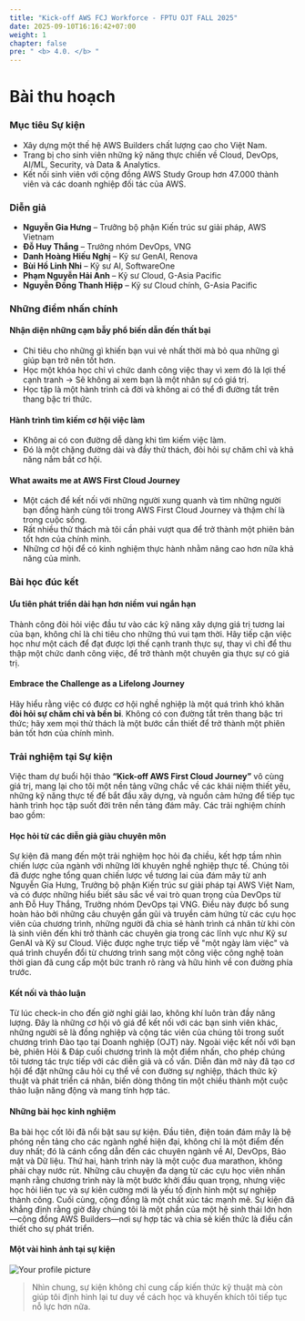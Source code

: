 ```yaml
---
title: "Kick-off AWS FCJ Workforce - FPTU OJT FALL 2025"
date: 2025-09-10T16:16:42+07:00
weight: 1
chapter: false
pre: " <b> 4.0. </b> "
---
```


# Bài thu hoạch

### Mục tiêu Sự kiện

- Xây dựng một thế hệ AWS Builders chất lượng cao cho Việt Nam.
- Trang bị cho sinh viên những kỹ năng thực chiến về Cloud, DevOps, AI/ML, Security, và Data & Analytics.
- Kết nối sinh viên với cộng đồng AWS Study Group hơn 47.000 thành viên và các doanh nghiệp đối tác của AWS.

### Diễn giả

- **Nguyễn Gia Hưng** – Trưởng bộ phận Kiến trúc sư giải pháp, AWS Vietnam
- **Đỗ Huy Thắng** – Trưởng nhóm DevOps, VNG
- **Danh Hoàng Hiếu Nghị** – Kỹ sư GenAI, Renova
- **Bùi Hồ Linh Nhi** – Kỹ sư AI, SoftwareOne
- **Phạm Nguyễn Hải Anh** – Kỹ sư Cloud, G-Asia Pacific
- **Nguyễn Đồng Thanh Hiệp** – Kỹ sư Cloud chính, G-Asia Pacific

### Những điểm nhấn chính

#### Nhận diện những cạm bẫy phổ biến dẫn đến thất bại

- Chi tiêu cho những gì khiến bạn vui vẻ nhất thời mà bỏ qua những gì giúp bạn trở nên tốt hơn.
- Học một khóa học chỉ vì chức danh công việc thay vì xem đó là lợi thế cạnh tranh -> Sẽ không ai xem bạn là một nhân sự có giá trị.
- Học tập là một hành trình cả đời và không ai có thể đi đường tắt trên thang bậc tri thức.

#### Hành trình tìm kiếm cơ hội việc làm

- Không ai có con đường dễ dàng khi tìm kiếm việc làm. 
- Đó là một chặng đường dài và đầy thử thách, đòi hỏi sự chăm chỉ và khả năng nắm bắt cơ hội.
#### What awaits me at AWS First Cloud Journey
- Một cách để kết nối với những người xung quanh và tìm những người bạn đồng hành cùng tôi trong AWS First Cloud Journey và thậm chí là trong cuộc sống. 
- Rất nhiều thử thách mà tôi cần phải vượt qua để trở thành một phiên bản tốt hơn của chính mình. 
- Những cơ hội để có kinh nghiệm thực hành nhằm nâng cao hơn nữa khả năng của mình.

### Bài học đúc kết

#### Ưu tiên phát triển dài hạn hơn niềm vui ngắn hạn
Thành công đòi hỏi việc đầu tư vào các kỹ năng xây dựng giá trị tương lai của bạn, không chỉ là chi tiêu cho những thú vui tạm thời. Hãy tiếp cận việc học như một cách để đạt được lợi thế cạnh tranh thực sự, thay vì chỉ để thu thập một chức danh công việc, để trở thành một chuyên gia thực sự có giá trị.

#### Embrace the Challenge as a Lifelong Journey
Hãy hiểu rằng việc có được cơ hội nghề nghiệp là một quá trình khó khăn **đòi hỏi sự chăm chỉ và bền bỉ**. Không có con đường tắt trên thang bậc tri thức; hãy xem mọi thử thách là một bước cần thiết để trở thành một phiên bản tốt hơn của chính mình.

### Trải nghiệm tại Sự kiện
Việc tham dự buổi hội thảo **“Kick-off AWS First Cloud Journey”** vô cùng giá trị, mang lại cho tôi một nền tảng vững chắc về các khái niệm thiết yếu, những kỹ năng thực tế để bắt đầu xây dựng, và nguồn cảm hứng để tiếp tục hành trình học tập suốt đời trên nền tảng đám mây. Các trải nghiệm chính bao gồm:

#### Học hỏi từ các diễn giả giàu chuyên môn
Sự kiện đã mang đến một trải nghiệm học hỏi đa chiều, kết hợp tầm nhìn chiến lược của ngành với những lời khuyên nghề nghiệp thực tế. Chúng tôi đã được nghe tổng quan chiến lược về tương lai của đám mây từ anh Nguyễn Gia Hưng, Trưởng bộ phận Kiến trúc sư giải pháp tại AWS Việt Nam, và có được những hiểu biết sâu sắc về vai trò quan trọng của DevOps từ anh Đỗ Huy Thắng, Trưởng nhóm DevOps tại VNG. Điều này được bổ sung hoàn hảo bởi những câu chuyện gần gũi và truyền cảm hứng từ các cựu học viên của chương trình, những người đã chia sẻ hành trình cá nhân từ khi còn là sinh viên đến khi trở thành các chuyên gia trong các lĩnh vực như Kỹ sư GenAI và Kỹ sư Cloud. Việc được nghe trực tiếp về "một ngày làm việc" và quá trình chuyển đổi từ chương trình sang một công việc công nghệ toàn thời gian đã cung cấp một bức tranh rõ ràng và hữu hình về con đường phía trước.

#### Kết nối và thảo luận
Từ lúc check-in cho đến giờ nghỉ giải lao, không khí luôn tràn đầy năng lượng. Đây là những cơ hội vô giá để kết nối với các bạn sinh viên khác, những người sẽ là đồng nghiệp và cộng tác viên của chúng tôi trong suốt chương trình Đào tạo tại Doanh nghiệp (OJT) này. Ngoài việc kết nối với bạn bè, phiên Hỏi & Đáp cuối chương trình là một điểm nhấn, cho phép chúng tôi tương tác trực tiếp với các diễn giả và cố vấn. Diễn đàn mở này đã tạo cơ hội để đặt những câu hỏi cụ thể về con đường sự nghiệp, thách thức kỹ thuật và phát triển cá nhân, biến dòng thông tin một chiều thành một cuộc thảo luận năng động và mang tính hợp tác.

#### Những bài học kinh nghiệm
Ba bài học cốt lõi đã nổi bật sau sự kiện. Đầu tiên, điện toán đám mây là bệ phóng nền tảng cho các ngành nghề hiện đại, không chỉ là một điểm đến duy nhất; đó là cánh cổng dẫn đến các chuyên ngành về AI, DevOps, Bảo mật và Dữ liệu. Thứ hai, hành trình này là một cuộc đua marathon, không phải chạy nước rút. Những câu chuyện đa dạng từ các cựu học viên nhấn mạnh rằng chương trình này là một bước khởi đầu quan trọng, nhưng việc học hỏi liên tục và sự kiên cường mới là yếu tố định hình một sự nghiệp thành công. Cuối cùng, cộng đồng là một chất xúc tác mạnh mẽ. Sự kiện đã khẳng định rằng giờ đây chúng tôi là một phần của một hệ sinh thái lớn hơn—cộng đồng AWS Builders—nơi sự hợp tác và chia sẻ kiến thức là điều cần thiết cho sự phát triển.
#### Một vài hình ảnh tại sự kiện
![Your profile picture](/images/event_photo.png)

> Nhìn chung, sự kiện không chỉ cung cấp kiến thức kỹ thuật mà còn giúp tôi định hình lại tư duy về cách học và khuyến khích tôi tiếp tục nỗ lực hơn nữa.